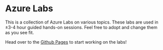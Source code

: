 # Azure Labs

This is a collection of Azure Labs on various topics. These labs are used in ±3-4 hour guided hands-on sessions. Feel free to adopt and change them as you see fit.

Head over to the [Github Pages](https://tvinson2wake.github.io/azure-hands-on-labs/) to start working on the labs!
